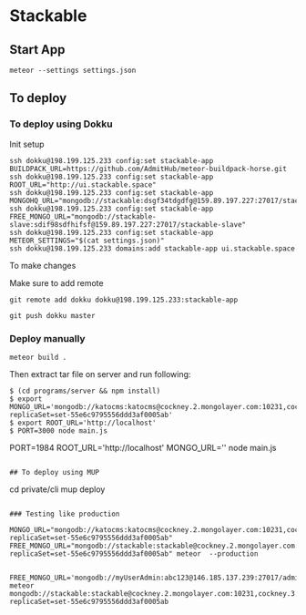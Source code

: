 # Stackable

## Start App

`meteor --settings settings.json`

## To deploy

### To deploy using Dokku

Init setup

```
ssh dokku@198.199.125.233 config:set stackable-app BUILDPACK_URL=https://github.com/AdmitHub/meteor-buildpack-horse.git
ssh dokku@198.199.125.233 config:set stackable-app ROOT_URL="http://ui.stackable.space"
ssh dokku@198.199.125.233 config:set stackable-app MONGOHQ_URL="mongodb://stackable:dsgf34tdgdfg@159.89.197.227:27017/stackable"
ssh dokku@198.199.125.233 config:set stackable-app FREE_MONGO_URL="mongodb://stackable-slave:sdif98sdfhifsf@159.89.197.227:27017/stackable-slave"
ssh dokku@198.199.125.233 config:set stackable-app METEOR_SETTINGS="$(cat settings.json)"
ssh dokku@198.199.125.233 domains:add stackable-app ui.stackable.space
```

To make changes

Make sure to add remote

```
git remote add dokku dokku@198.199.125.233:stackable-app
```

```
git push dokku master
```

### Deploy manually

`meteor build .`

Then extract tar file on server and run following:

```
$ (cd programs/server && npm install)
$ export MONGO_URL='mongodb://katocms:katocms@cockney.2.mongolayer.com:10231,cockney.3.mongolayer.com:10231/katocms?replicaSet=set-55e6c9795556ddd3af0005ab'
$ export ROOT_URL='http://localhost'
$ PORT=3000 node main.js
```
PORT=1984 ROOT_URL='http://localhost' MONGO_URL='' node main.js
```

## To deploy using MUP

```
cd private/cli
mup deploy
```

### Testing like production

MONGO_URL="mongodb://katocms:katocms@cockney.2.mongolayer.com:10231,cockney.3.mongolayer.com:10231/katocms?replicaSet=set-55e6c9795556ddd3af0005ab" FREE_MONGO_URL="mongodb://stackable:stackable@cockney.2.mongolayer.com:10231,cockney.3.mongolayer.com:10231/stackable?replicaSet=set-55e6c9795556ddd3af0005ab" meteor  --production


FREE_MONGO_URL='mongodb://myUserAdmin:abc123@146.185.137.239:27017/admin' meteor
mongodb://stackable:stackable@cockney.2.mongolayer.com:10231,cockney.3.mongolayer.com:10231/stackable?replicaSet=set-55e6c9795556ddd3af0005ab
